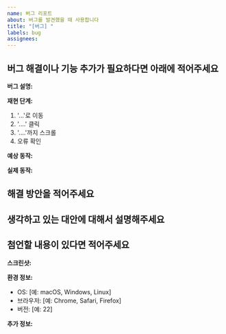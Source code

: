 ```yaml
---
name: 버그 리포트
about: 버그를 발견했을 때 사용합니다
title: "[버그] "
labels: bug
assignees: 
---
```


## 버그 해결이나 기능 추가가 필요하다면 아래에 적어주세요

<!-- 어떤 버그인지 자세히 설명해주세요 -->

**버그 설명:**
<!-- 명확하고 간결하게 버그를 설명해주세요 -->

**재현 단계:**
1. '...'로 이동
2. '....' 클릭
3. '....'까지 스크롤
4. 오류 확인

**예상 동작:**
<!-- 예상했던 정상적인 동작을 설명해주세요 -->

**실제 동작:**
<!-- 실제로 발생한 동작을 설명해주세요 -->

## 해결 방안을 적어주세요

<!-- 어떻게 해결할 수 있을지 아이디어가 있다면 설명해주세요 -->

## 생각하고 있는 대안에 대해서 설명해주세요

<!-- 다른 해결 방법이 있다면 설명해주세요 -->

## 첨언할 내용이 있다면 적어주세요

**스크린샷:**
<!-- 가능하다면 스크린샷을 추가해주세요 -->

**환경 정보:**
- OS: [예: macOS, Windows, Linux]
- 브라우저: [예: Chrome, Safari, Firefox]
- 버전: [예: 22]

**추가 정보:**
<!-- 기타 관련 정보를 추가해주세요 -->
